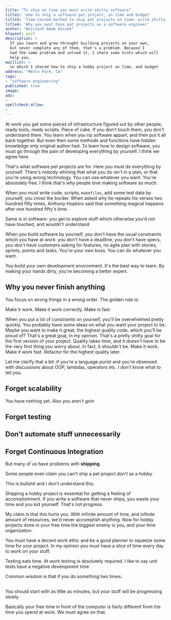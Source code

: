 ```yaml
---
title: "To ship on time you must write shitty software"
title2: 'How to ship a software pet project, on time and budget'
title3: 'Time-tested method to ship pet projects on time: write shitty code'
title4: 'Why you must have pet projects as a software engineer'
author: "Wojciech Adam Koszek"
klayout: post
description: >
  If you learn and grow throught building projects on your own,
  but never complete any of them, that's a problem. Because I
  had the same problem and solved it, I share some hints which will
  help you.
maillist: >
  in which I shared how to ship a hobby project on time, and budget 
address: "Menlo Park, CA"
tags:
- "software engineering"
published: true
image: 
ads:
-
spellcheck-allow:
-
---
```


At work you get some pieces of infrastructure
figured out by other people; ready tools, ready scripts.
Piece of cake.
If you don't touch them, you don't understand them.
You learn when you rip software appart, and then put it all back together.
But even then some methods and functions have hidden knowledge
only original author had.
To learn how to design software, you must go through the pain
of developing everything by yourself. I think we agree here.

That's what software pet projects are for.
Here you must do everything by yourself.
There's nobody whining that what you do isn't in a plan, or that
you're using wrong technology.
You can use whatever you want. You're absolutely free.
I think that's why people love making software so much.

When you must write code, scripts, `makefiles`, add some test data by
yourself, you cross the border. When asked why he repeats his verses two
hundred fifty times, Anthony Hopkins said that something magical happens
after one hundred fifty's time.

Same is in software: you get to explore stuff which otherwise you'd not
have touched, and wouldn't understand.

When you build software by yourself, you don't have the usual constraints
which you have at work: you don't have a deadline, you don't have specs, you
don't have customers asking for features, no agile plan with stories,
sprints, points and tasks. You're your own boss. You can do whatever you
want.

You build your own development environment.
It's the best way to learn.
By making your hands dirty, you're becoming a better expert.

## Why you never finish anything

You focus on wrong things in a wrong order.
The golden rule is:

Make it work.
Make it work correctly.
Make is fast.

When you put a lot of constraints on yourself, you'll be
overwhelmed pretty quickly.
You probably have some ideas on what you want your project to be.
Maybe you want to make it great, the highest quality code, which
you'll be proud of?
That's a great goal, in my opinion.
That's a pretty shitty goal for the first version of your project.
Quality takes time, and it doesn't have to be the very first thing you worry
about.
In fact, it shouldn't be.
Make it work. Make it work fast. Refactor for the highest quality later.

Let me clarify that a bit: if you're a language purist and you're obsessed
with discussions about OOP, lambdas, operators etc. I don't know what to
tell you.

## Forget scalability

You have nothing yet.
Also you aren't goin 

## Forget testing

## Don't automate stuff unnecessarily

## Forget Continuous Integration

But many of us have problems with **shipping**.

Some people even claim you can't ship a pet project don't as a hobby.

This is bullshit and I don't understand this.

Shipping a hobby project is essential for getting a feeling of
accomplishment. If you write a software that never ships, you waste your
time and you kid yourself. That's not progress.


My claim is that this hurts you. With infinite amount of time, and infinite
amount of resources, we'd never accomplish anything. Now for hobby projects
done in your free time the biggest enemy is you, and your time organization.

You must have a decent work ethic and be a good planner to squeeze some time
for your project. In my opinion you must have a slice of time every day to
work on your stuff.

Testing eats time. At work testing is absolutely required. I like to say
unit tests have a negative development time.


Common wisdom is that if you do something two times.

## 

You should start with as little as minutes, but your
stuff will be progressing slowly

Basically your free time in front of the computer is fairly different from
the time you spend at work. We must agree on that.


